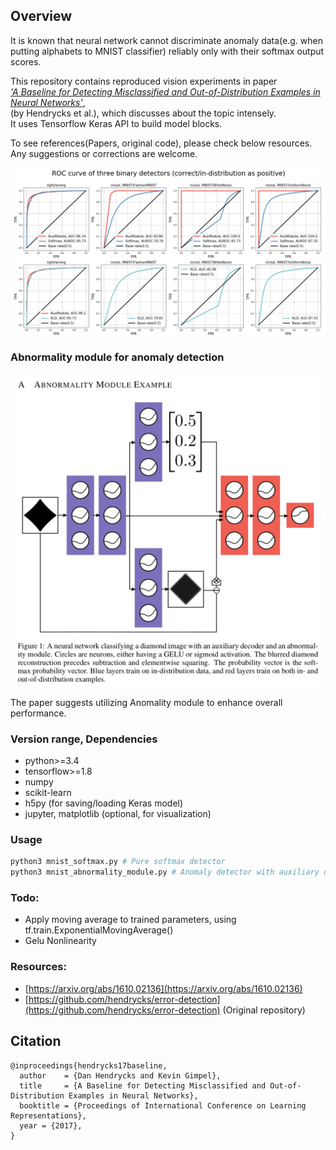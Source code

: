 ## Overview

It is known that neural network cannot discriminate anomaly data(e.g. when putting alphabets to MNIST classifier) reliably only with their softmax output scores.

This repository contains reproduced vision experiments in paper  
[_'A Baseline for Detecting Misclassified and Out-of-Distribution Examples in Neural Networks'_](https://arxiv.org/abs/1610.02136),  
(by Hendrycks et al.), which discusses about the topic intensely.  
It uses Tensorflow Keras API to build model blocks.

To see references(Papers, original code), please check below resources.  
Any suggestions or corrections are welcome.  
  
<img src="./README_images/graphs.png" width="850px" align="center"/>  

### Abnormality module for anomaly detection

<img src="./README_images/abnormality_module.png" width="600px" align="center"/>  

The paper suggests utilizing Anomality module to enhance overall performance.

### Version range, Dependencies

-   python>=3.4
-   tensorflow>=1.8
-   numpy
-   scikit-learn
-   h5py (for saving/loading Keras model)
-   jupyter, matplotlib (optional, for visualization)

### Usage

```bash
python3 mnist_softmax.py # Pure softmax detector
python3 mnist_abnormality_module.py # Anomaly detector with auxiliary decoder
```

### Todo:

-   Apply moving average to trained parameters, using tf.train.ExponentialMovingAverage()
-   Gelu Nonlinearity

### Resources:

-   [https://arxiv.org/abs/1610.02136](https://arxiv.org/abs/1610.02136)
-   [https://github.com/hendrycks/error-detection](https://github.com/hendrycks/error-detection) (Original repository)

## Citation

    @inproceedings{hendrycks17baseline,
      author    = {Dan Hendrycks and Kevin Gimpel},
      title     = {A Baseline for Detecting Misclassified and Out-of-Distribution Examples in Neural Networks},
      booktitle = {Proceedings of International Conference on Learning Representations},
      year = {2017},
    }
